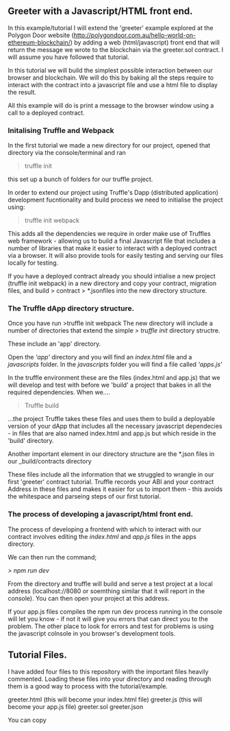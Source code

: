 ## Greeter with a Javascript/HTML front end.

In this example/tutorial I will extend the 'greeter' example explored at the Polygon Door website (http://polygondoor.com.au/hello-world-on-ethereum-blockchain/) by adding a web (html/javascript) front end that will return the message we wrote to the blockchain via the greeter.sol contract. I will assume you have followed that tutorial.

In this tutorial we will build the simplest possible interaction between our browser and blockchain. We will do this by baking all the steps require to interact with the contract into a javascript file and use a html file to display the result. 

All this example will do is print a message to the browser window using a call to a deployed contract.

### Initalising Truffle and Webpack

In the first tutorial we made a new directory for our project, opened that directory via the console/terminal and ran

> truffle init

this set up a bunch of folders for our truffle project.

In order to extend our project using Truffle's Dapp (distributed application) development fucntionality and build process we need to initialise the project using:

>truffle init webpack

This adds all the dependencies we require in order make use of Truffles web framework - allowing us to build a final Javascript file that includes a number of libraries that make it easier to interact with a deployed contract via a browser. It will also provide tools for easily testing and serving our files locally for testing.

If you have a deployed contract already you should intialise a new project (truffle init webpack) in a new directory and copy your contract, migration files, and build > contract > \*.jsonfiles into the new directory structure. 

### The Truffle dApp directory structure.

Once you have run >truffle init webpack The new directory will include a number of directories that extend the simple 
_> truffle init_ directory structre.


These include an 'app' directory.

Open the _'app'_ directory and you will find an _index.html_ file and a _javascripts_ folder.
In the _javascripts_ folder you will find a file called _'apps.js'_

In the truffle environment these are the files (index.html and app.js) that we will develop and test with before we 'build' a project that bakes in all the required dependencies. When we....

> Truffle build 

...the project Truffle takes these files and uses them to build a deployable version of your dApp that includes all the necessary javascript dependecies - in files that are also named index.html and app.js but which reside in the 'build' directory.

Another important element in our directory structure are the \*.json files in our _build/contracts directory

These files include all the information that we struggled to wrangle in our first 'greeter' contract tutorial. Truffle records your ABI and your contract Address in these files and makes it easier for us to import them - this avoids the whitespace and parseing steps of our first tutorial. 

### The process of developing a javascript/html front end.

The process of developing a frontend with which to interact with our contract involves editing the _index.html_ and _app.js_ files in the apps directory. 

We can then run the command;

_> npm run dev_ 

From the directory and truffle will build and serve a test project at a local address (localhost://8080 or soemthing similar that it will report in the console). You can then open your project at this address. 

If your app.js files compiles the npm run dev process running in the console will let you know - if not it will give you errors that can direct you to the problem. The other place to look for errors and test for problems is using the javascript colnsole in you browser's development tools. 

## Tutorial Files.

I have added four files to this repository with the important files heavily commented. Loading these files into your directory and reading through them is a good way to process with the tutorial/example.

greeter.html (this will become your index.html file)
greeter.js (this will become your app.js file)
greeter.sol
greeter.json

You can copy 

